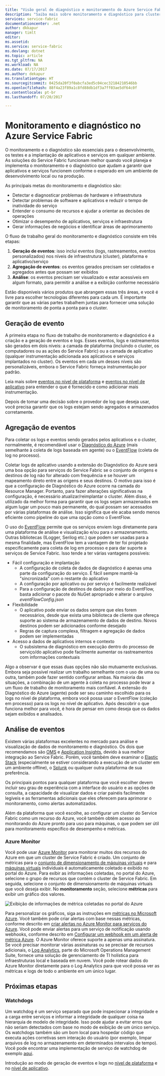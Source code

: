 ```yaml
---
title: "Visão geral de diagnóstico e monitoramento do Azure Service Fabric| Microsoft Docs"
description: "Saiba mais sobre monitoramento e diagnóstico para clusters, aplicativos e serviços do Service Fabric do Azure."
services: service-fabric
documentationcenter: .net
author: dkkapur
manager: timlt
editor: 
ms.assetid: 
ms.service: service-fabric
ms.devlang: dotnet
ms.topic: article
ms.tgt_pltfrm: NA
ms.workload: NA
ms.date: 07/17/2017
ms.author: dekapur
ms.translationtype: HT
ms.sourcegitcommit: 0425da20f3f0abcfa3ed5c04cec32184210546bb
ms.openlocfilehash: 88f4a23f89a1c8fd88db1df3a7ff03ae5df64c0f
ms.contentlocale: pt-br
ms.lasthandoff: 07/20/2017

---
```


# <a name="monitoring-and-diagnostics-for-azure-service-fabric"></a>Monitoramento e diagnóstico no Azure Service Fabric

O monitoramento e o diagnóstico são essenciais para o desenvolvimento, os testes e a implantação de aplicativos e serviços em qualquer ambiente. As soluções do Service Fabric funcionam melhor quando você planeja e implementa o monitoramento e o diagnóstico que ajudam a garantir que aplicativos e serviços funcionem conforme o esperado em um ambiente de desenvolvimento local ou na produção.

As principais metas do monitoramento e diagnóstico são:
* Detectar e diagnosticar problemas de hardware e infraestrutura
* Detectar problemas de software e aplicativos e reduzir o tempo de inatividade do serviço
* Entender o consumo de recursos e ajudar a orientar as decisões de operações
* Otimizar o desempenho de aplicativos, serviços e infraestrutura
* Gerar informações de negócios e identificar áreas de aprimoramento


O fluxo de trabalho geral do monitoramento e diagnóstico consiste em três etapas:

1. **Geração de eventos**: isso inclui eventos (logs, rastreamentos, eventos personalizados) nos níveis de infraestrutura (cluster), plataforma e aplicativo/serviço
2. **Agregação de eventos**: os eventos gerados precisam ser coletados e agregados antes que possam ser exibidos
3. **Análise**: os eventos precisam ser visualizado e estar acessíveis em algum formato, para permitir a análise e a exibição conforme necessário

Estão disponíveis vários produtos que abrangem essas três áreas, e você é livre para escolher tecnologias diferentes para cada um. É importante garantir que as várias partes trabalhem juntas para fornecer uma solução de monitoramento de ponta a ponta para o cluster.

## <a name="event-generation"></a>Geração de evento

A primeira etapa no fluxo de trabalho de monitoramento e diagnóstico é a criação e a geração de eventos e logs. Esses eventos, logs e rastreamentos são gerados em dois níveis: a camada de plataforma (incluindo o cluster, os computadores ou as ações do Service Fabric) ou a camada de aplicativo (qualquer instrumentação adicionada aos aplicativos e serviços implantados no cluster). Os eventos em cada um desses níveis são personalizáveis, embora o Service Fabric forneça instrumentação por padrão.

Leia mais sobre [eventos no nível de plataforma](service-fabric-diagnostics-event-generation-infra.md) e [eventos no nível de aplicativo](service-fabric-diagnostics-event-generation-app.md) para entender o que é fornecido e como adicionar mais instrumentação.

Depois de tomar uma decisão sobre o provedor de log que deseja usar, você precisa garantir que os logs estejam sendo agregados e armazenados corretamente.

## <a name="event-aggregation"></a>Agregação de eventos

Para coletar os logs e eventos sendo gerados pelos aplicativos e o cluster, normalmente, é recomendável usar o [Diagnóstico do Azure](service-fabric-diagnostics-event-aggregation-wad.md) (mais semelhante à coleta de logs baseada em agente) ou o [EventFlow](service-fabric-diagnostics-event-aggregation-eventflow.md) (coleta de log no processo).

Coletar logs de aplicativo usando a extensão do Diagnóstico do Azure será uma boa opção para serviços do Service Fabric se o conjunto de origens e destinos de log não for alterado com frequência e se houver um mapeamento direto entre as origens e seus destinos. O motivo para isso é que a configuração de Diagnóstico do Azure ocorre na camada do Resource Manager. Portanto, para fazer alterações significativas na configuração, é necessário atualizar/reimplantar o cluster. Além disso, é utilizado da melhor forma para garantir que os logs sejam armazenados em algum lugar um pouco mais permanente, do qual possam ser acessados por várias plataformas de análise. Isso significa que ele acaba sendo menos eficiente como pipeline do que uma opção como o EventFlow.

O uso do [EventFlow](https://github.com/Azure/diagnostics-eventflow) permite que os serviços enviem logs diretamente para uma plataforma de análise e visualização e/ou para o armazenamento. Outras bibliotecas (ILogger, Serilog etc.) que podem ser usadas para a mesma finalidade, mas EventFlow tem a vantagem de ter foi projetado especificamente para coleta de log em processo e para dar suporte a serviços de Service Fabric. Isso tende a ter várias vantagens possíveis:

* Fácil configuração e implantação
    * A configuração de coleta de dados de diagnóstico é apenas uma parte da configuração do serviço. É fácil sempre mantê-la "sincronizada" com o restante do aplicativo
    * A configuração por aplicativo ou por serviço é facilmente realizável
    * Para a configuração de destinos de dados por meio do EventFlow, basta adicionar o pacote do NuGet apropriado e alterar o arquivo *eventFlowConfig.json*
* Flexibilidade
    * O aplicativo pode enviar os dados sempre que eles forem necessários, desde que exista uma biblioteca de cliente que ofereça suporte ao sistema de armazenamento de dados de destino. Novos destinos podem ser adicionados conforme desejado
    * Regras de captura complexa, filtragem e agregação de dados podem ser implementadas
* Acesso a dados de aplicativos internos e contexto
    * O subsistema de diagnóstico em execução dentro do processo de serviço/do aplicativo pode facilmente aumentar os rastreamentos com informações contextuais

Algo a observar é que essas duas opções não são mutuamente exclusivas. Embora seja possível realizar um trabalho semelhante com o uso de uma ou outra, também pode fazer sentido configurar ambas. Na maioria das situações, a combinação de um agente à coleta no processo pode levar a um fluxo de trabalho de monitoramento mais confiável. A extensão do Diagnóstico do Azure (agente) pode ser seu caminho escolhido para os logs no nível de plataforma, embora você possa usar o EventFlow (coleção em processo) para os logs no nível de aplicativo. Após descobrir o que funciona melhor para você, é hora de pensar em como deseja que os dados sejam exibidos e analisados.

## <a name="event-analysis"></a>Análise de eventos

Existem várias plataformas excelentes no mercado para análise e visualização de dados de monitoramento e diagnóstico. Os dois que recomendamos são [OMS](service-fabric-diagnostics-event-analysis-oms.md) e [Application Insights](service-fabric-diagnostics-event-analysis-appinsights.md), devido à sua melhor integração ao Service Fabric. Porém, você também deve examinar o [Elastic Stack](https://www.elastic.co/products) (especialmente se estiver considerando a execução de um cluster em um ambiente offline), o [Splunk](https://www.splunk.com/) ou qualquer outra plataforma de sua preferência.

Os principais pontos para qualquer plataforma que você escolher devem incluir seu grau de experiência com a interface do usuário e as opções de consulta, a capacidade de visualizar dados e criar painéis facilmente legíveis e as ferramentas adicionais que eles oferecem para aprimorar o monitoramento, como alertas automatizados.

Além da plataforma que você escolhe, ao configurar um cluster do Service Fabric como um recurso do Azure, você também obtém acesso ao monitorando do Azure pronto para uso para máquinas, o que podem ser útil para monitoramento específico de desempenho e métricas.

### <a name="azure-monitor"></a>Azure Monitor

Você pode usar [Azure Monitor](../monitoring-and-diagnostics/monitoring-overview.md) para monitorar muitos dos recursos do Azure em que um cluster de Service Fabric é criado. Um conjunto de métricas para o [conjunto de dimensionamento de máquinas virtuais](../monitoring-and-diagnostics/monitoring-supported-metrics.md#microsoftcomputevirtualmachinescalesets) e para [máquinas virtuais](../monitoring-and-diagnostics/monitoring-supported-metrics.md#microsoftcomputevirtualmachinescalesetsvirtualmachines) individuais é automaticamente coletado e exibido no portal do Azure. Para exibir as informações coletadas, no portal do Azure, selecione o grupo de recursos que contém o cluster de Service Fabric. Em seguida, selecione o conjunto de dimensionamento de máquinas virtuais que você deseja exibir. No **monitoramento** seção, selecione **métricas** para exibir um gráfico dos valores.

![Exibição de informações de métrica coletadas no portal do Azure](media/service-fabric-diagnostics-overview/azure-monitoring-metrics.png)

Para personalizar os gráficos, siga as instruções em [métricas no Microsoft Azure](../monitoring-and-diagnostics/insights-how-to-customize-monitoring.md). Você também pode criar alertas com base nessas métricas, conforme descrito em [criar alertas no Azure Monitor para serviços do Azure](../monitoring-and-diagnostics/insights-alerts-portal.md). Você pode enviar alertas para um serviço de notificação usando webhooks, conforme descrito em [Configurar um webhook em um alerta de métrica Azure](../monitoring-and-diagnostics/insights-webhooks-alerts.md). O Azure Monitor oferece suporte a apenas uma assinatura. Se você precisar monitorar várias assinaturas ou se precisar de recursos adicionais, o [Log Analytics](https://azure.microsoft.com/documentation/services/log-analytics/), parte do Microsoft Operations Management Suite, fornece uma solução de gerenciamento de TI holística para infraestruturas local e baseada em nuvem. Você pode rotear dados do Azure Monitor diretamente para o Log Analytics para que você possa ver as métricas e logs de todo o ambiente em um único lugar.

## <a name="next-steps"></a>Próximas etapas

### <a name="watchdogs"></a>Watchdogs

Um watchdog é um serviço separado que pode inspecionar a integridade e a carga entre serviços e informar a integridade de qualquer coisa na hierarquia de modelo de integridade. Isso pode ajudar a evitar erros que não seriam detectados com base no modo de exibição de um único serviço. Os watchdogs também são um bom local para hospedar código que executa ações corretivas sem interação do usuário (por exemplo, limpar arquivos de log no armazenamento em determinados intervalos de tempo). Você pode encontrar uma implementação de serviço de watchdog de exemplo [aqui](https://github.com/Azure-Samples/service-fabric-watchdog-service).

Introdução ao modo de geração de eventos e logs no [nível de plataforma](service-fabric-diagnostics-event-generation-infra.md) e no [nível de aplicativo](service-fabric-diagnostics-event-generation-app.md).
